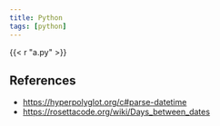 ```yaml
---
title: Python
tags: [python]
---
```


{{< r "a.py" >}}

## References

- <https://hyperpolyglot.org/c#parse-datetime>
- <https://rosettacode.org/wiki/Days_between_dates>
